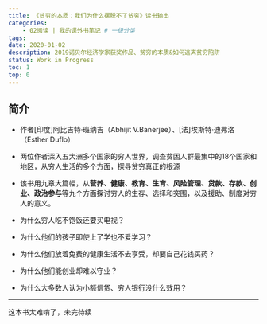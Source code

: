 ```yaml
---
title: 《贫穷的本质：我们为什么摆脱不了贫穷》读书输出
categories:
    - 02阅读 | 我的课外书笔记 # 一级分类
tags:
date: 2020-01-02
description: 2019诺贝尔经济学家获奖作品、贫穷的本质&如何逃离贫穷陷阱
status: Work in Progress
toc: 1
top: 0
---
```


## 简介
- 作者[印度]阿比吉特·班纳吉（Abhijit V.Banerjee）、[法]埃斯特·迪弗洛 （Esther Duflo）
- 两位作者深入五大洲多个国家的穷人世界，调查贫困人群最集中的18个国家和地区，从穷人生活的多个方面，探寻贫穷真正的根源
- 该书用九章大篇幅，从**营养、健康、教育、生育、风险管理、贷款、存款、创业、政治参与**等九个方面探讨穷人的生存、选择和突围，以及援助、制度对穷人的意义。

- 为什么穷人吃不饱饭还要买电视？
- 为什么他们的孩子即使上了学也不爱学习？
- 为什么他们放着免费的健康生活不去享受，却要自己花钱买药？
- 为什么他们能创业却难以守业？
- 为什么大多数人认为小额信贷、穷人银行没什么效用？




---
这本书太难啃了，未完待续